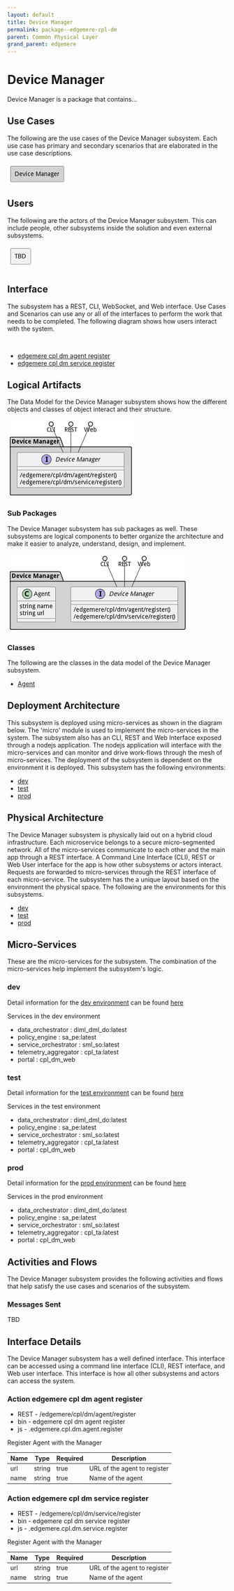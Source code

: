 ```yaml
---
layout: default
title: Device Manager
permalink: package--edgemere-cpl-dm
parent: Common Physical Layer
grand_parent: edgemere
---
```


# Device Manager

Device Manager is a package that contains...



## Use Cases

The following are the use cases of the Device Manager subsystem. Each use case has primary and secondary scenarios
that are elaborated in the use case descriptions.



![UseCase Diagram](./usecases.png)

## Users

The following are the actors of the Device Manager subsystem. This can include people, other subsystems
inside the solution and even external subsystems.



![User Interaction](./userinteraction.png)

## Interface

The subsystem has a REST, CLI, WebSocket, and Web interface. Use Cases and Scenarios can use any or all
of the interfaces to perform the work that needs to be completed. The following  diagram shows how
users interact with the system.

![Scenario Mappings Diagram](./scenariomapping.png)

* [ edgemere cpl dm agent register](#action--edgemere-cpl-dm-agent-register)
* [ edgemere cpl dm service register](#action--edgemere-cpl-dm-service-register)


## Logical Artifacts

The Data Model for the  Device Manager subsystem shows how the different objects and classes of object interact
and their structure.

![Sub Package Diagram](./subpackage.png)

### Sub Packages

The Device Manager subsystem has sub packages as well. These subsystems are logical components to better
organize the architecture and make it easier to analyze, understand, design, and implement.



![Logical Diagram](./logical.png)

### Classes

The following are the classes in the data model of the Device Manager subsystem.

* [Agent](class-Agent)



## Deployment Architecture

This subsystem is deployed using micro-services as shown in the diagram below. The 'micro' module is
used to implement the micro-services in the system. The subsystem also has an CLI, REST and Web Interface
exposed through a nodejs application. The nodejs application will interface with the micro-services and
can monitor and drive work-flows through the mesh of micro-services. The deployment of the subsystem is
dependent on the environment it is deployed. This subsystem has the following environments:
* [dev](environment--edgemere-cpl-dm-dev)
* [test](environment--edgemere-cpl-dm-test)
* [prod](environment--edgemere-cpl-dm-prod)



## Physical Architecture

The Device Manager subsystem is physically laid out on a hybrid cloud infrastructure. Each microservice belongs
to a secure micro-segmented network. All of the micro-services communicate to each other and the main app through a
REST interface. A Command Line Interface (CLI), REST or Web User interface for the app is how other subsystems or actors
interact. Requests are forwarded to micro-services through the REST interface of each micro-service. The subsystem has
the a unique layout based on the environment the physical space. The following are the environments for this
subsystems.
* [dev](environment--edgemere-cpl-dm-dev)
* [test](environment--edgemere-cpl-dm-test)
* [prod](environment--edgemere-cpl-dm-prod)


## Micro-Services

These are the micro-services for the subsystem. The combination of the micro-services help implement
the subsystem's logic.


### dev

Detail information for the [dev environment](environment--edgemere-cpl-dm-dev)
can be found [here](environment--edgemere-cpl-dm-dev)

Services in the dev environment

* data_orchestrator : diml_dml_do:latest
* policy_engine : sa_pe:latest
* service_orchestrator : sml_so:latest
* telemetry_aggregator : cpl_ta:latest
* portal : cpl_dm_web


### test

Detail information for the [test environment](environment--edgemere-cpl-dm-test)
can be found [here](environment--edgemere-cpl-dm-test)

Services in the test environment

* data_orchestrator : diml_dml_do:latest
* policy_engine : sa_pe:latest
* service_orchestrator : sml_so:latest
* telemetry_aggregator : cpl_ta:latest
* portal : cpl_dm_web


### prod

Detail information for the [prod environment](environment--edgemere-cpl-dm-prod)
can be found [here](environment--edgemere-cpl-dm-prod)

Services in the prod environment

* data_orchestrator : diml_dml_do:latest
* policy_engine : sa_pe:latest
* service_orchestrator : sml_so:latest
* telemetry_aggregator : cpl_ta:latest
* portal : cpl_dm_web


## Activities and Flows
The Device Manager subsystem provides the following activities and flows that help satisfy the use
cases and scenarios of the subsystem.




### Messages Sent

TBD

## Interface Details
The Device Manager subsystem has a well defined interface. This interface can be accessed using a
command line interface (CLI), REST interface, and Web user interface. This interface is how all other
subsystems and actors can access the system.

### Action  edgemere cpl dm agent register

* REST - /edgemere/cpl/dm/agent/register
* bin -  edgemere cpl dm agent register
* js - .edgemere.cpl.dm.agent.register

Register Agent with the Manager

| Name | Type | Required | Description |
|---|---|---|---|
| url | string |true | URL of the agent to register |
| name | string |true | Name of the agent |



### Action  edgemere cpl dm service register

* REST - /edgemere/cpl/dm/service/register
* bin -  edgemere cpl dm service register
* js - .edgemere.cpl.dm.service.register

Register Agent with the Manager

| Name | Type | Required | Description |
|---|---|---|---|
| url | string |true | URL of the agent to register |
| name | string |true | Name of the agent |




